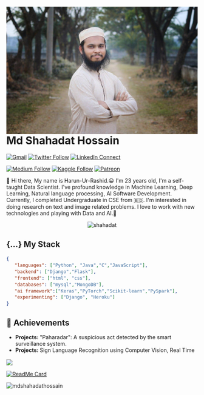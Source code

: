 <a target="_blank" href="https://mdshahadathossainbd.github.io/Curriculum-Vitae/"><img width="550" align="right" src="mdshahadathossain.jpg" alt="mdshahadathossain"></a>

# Md Shahadat Hossain

[![Gmail](https://img.shields.io/badge/%20-Send%20Mail-black?color=14171A&labelColor=ef5350&logo=gmail&logoColor=ffffff)](mailto:shahadat15-1464@diu.edu.bd?subject=From%20GitHub&cc=shahadatbd1464@gmail.com&body=Hi,%20there.%20Found%20you%20from%20GitHub.)
[![Twitter Follow](https://img.shields.io/badge/dynamic/json.svg?color=14171A&labelColor=37474f&logo=twitter&logoColor=4fc3f7&label=&query=%24[0].followers_count&url=https%3A%2F%2Fcdn.syndication.twimg.com%2Fwidgets%2Ffollowbutton%2Finfo.json%3Fscreen_names%3Dharunurrashid97&suffix=%20Followers)](https://twitter.com/mdshahadat_bd)
[![LinkedIn Connect](https://img.shields.io/badge/%20-Connect-black?color=14171A&labelColor=212121&logo=linkedin&logoColor=ffffff)](https://www.linkedin.com/in/mdshahadathossain/)

[![Medium Follow](https://img.shields.io/badge/%20-Follow-black?color=14171A&labelColor=050404&logo=medium&logoColor=ffffff)](https://medium.com/@mdshahadathossainBD)
[![Kaggle Follow](https://img.shields.io/badge/%20-Follow-black?color=14171A&labelColor=37474f&logo=kaggle&logoColor=4fc3f7)](https://www.kaggle.com/mdshahadathossain)
[![Patreon](https://img.shields.io/badge/%20-Support-black?color=14171A&labelColor=04945c&logo=patreon&logoColor=ffffff)](https://www.patreon.com/harunurrashid)

:wave: Hi there, My name is Harun-Ur-Rashid.😀 I'm 23 years old, I'm a self-taught Data Scientist.
I've profound knowledge in Machine Learning, Deep Learning, Natural language processing, AI Software Development. 
Currently, I completed Undergraduate in CSE from 🇧🇩. 
I'm interested in doing research on text and image related problems. 
I love to work with new technologies and playing with Data and AI.🤖

<p align="center"> <img src="https://komarev.com/ghpvc/?username=MdShahadatHossainbd" alt="shahadat" /> </p>

## {...} My Stack

```json
{
   "languages": ["Python", "Java","C","JavaScript"],
   "backend": ["Django","Flask"],
   "frontend": ["html", "css"],
   "databases": ["mysql","MongoDB"],
   "ai framework":["Keras","PyTorch","Scikit-learn","PySpark"],
   "experimenting": ["Django", "Heroku"]
}
```
## :tada: Achievements

<ul>
  <li>
     <b>Projects: </b> "Paharadar": A suspicious act detected by the smart surveillance system.
   </li>
  <li>
     <b>Projects: </b> Sign Language Recognition using Computer Vision, Real Time
   </li> 
</ul>


<p align="left">
  <a href="https://github.com/MdShahadatHossainbd"> <img align="center" src="https://github-readme-stats.anuraghazra1.vercel.app/api/top-langs/?username=MdShahadatHossainbd&layout=compact&theme=radical" />
</a>
</p>

[![ReadMe Card](https://github-readme-stats.vercel.app/api/pin/?username=MdShahadatHossainbd&align=center&theme=radical&repo=ML-Project&show_owner=true)](https://github.com/MdShahadatHossainbd/ML-Project)


<p align="left"> <img src="https://github-readme-stats.vercel.app/api?username=MdShahadatHossainbd&theme=synthwave&show_icons=true" alt="mdshahadathossain" /> </h1>
